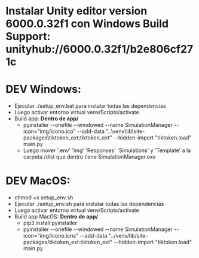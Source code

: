 # Instalar Unity editor version 6000.0.32f1 con Windows Build Support: unityhub://6000.0.32f1/b2e806cf271c

# DEV Windows:
- Ejecutar ./setup_env.bat para instalar todas las dependencias
- Luego activar entorno virtual venv/Scripts/activate 
- Build app:
    **Dentro de app/**
    - pyinstaller --onefile --windowed --name SimulationManager --icon="img/icono.ico" --add-data "..\venv\lib\site-packages\tiktoken_ext;tiktoken_ext" --hidden-import "tiktoken.load" main.py
    - Luego mover '.env' 'img' 'Responses' 'Simulations' y 'Template' a la carpeta /dist que dentro tiene SimulationManager.exe
# DEV MacOS:
- chmod +x setup_env.sh
- Ejecutar ./setup_env.sh para instalar todas las dependencias
- Luego activar entorno virtual venv/Scripts/activate 
- Build app MacOS:
    **Dentro de app/** 
    - pip3 install pyinstaller
    - pyinstaller --onefile --windowed --name SimulationManager --icon="img/icono.icns" --add-data "../venv/lib/site-packages/tiktoken_ext:tiktoken_ext" --hidden-import "tiktoken.load" main.py